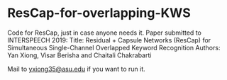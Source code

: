 # ResCap-for-overlapping-KWS
Code for ResCap, just in case anyone needs it.
Paper submitted to INTERSPEECH 2019:
Title:	Residual + Capsule Networks (ResCap) for Simultaneous Single-Channel Overlapped Keyword Recognition
Authors:	Yan Xiong, Visar Berisha and Chaitali Chakrabarti

Mail to yxiong35@asu.edu if you want to run it.
